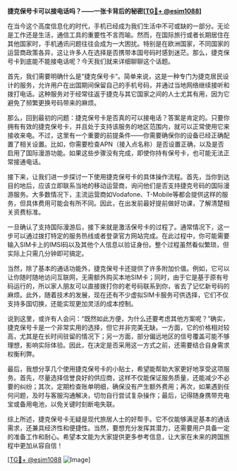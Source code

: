**捷克保号卡可以接电话吗？——一张卡背后的秘密[[TG💪+ @esim1088](https://t.me/s/esim1088)]**

在当今这个高度信息化的时代，手机已经成为我们生活中不可或缺的一部分。无论是工作还是生活，通信工具的重要性不言而喻。然而，在国际旅行或者长期居住在其他国家时，手机通讯问题往往会成为一大困扰。特别是在欧洲国家，不同国家的运营商政策各异，这让许多人在选择是否携带本国号码时感到迷茫。那么，捷克保号卡到底能不能接电话呢？今天我们就来详细聊聊这个话题。

首先，我们需要明确什么是“捷克保号卡”。简单来说，这是一种专门为捷克居民设计的服务，允许用户在出国期间保留自己的手机号码，并通过当地网络继续接听和拨打电话。这种服务对于经常往返于捷克与其它国家之间的人士尤其有用，因为它避免了频繁更换号码带来的麻烦。

那么，回到最初的问题：捷克保号卡是否真的可以接电话？答案是肯定的。只要你拥有有效的捷克保号卡，并且处于支持该服务的地区范围内，就可以正常使用它来接收来电。不过，这里有一个重要的前提条件——你需要确保你的设备已经正确配置了相关设置。比如，你需要检查APN（接入点名称）是否设置正确，以及是否启用了国际漫游功能。如果这些步骤没有完成，即使你持有保号卡，也可能无法正常接通电话。

接下来，让我们进一步探讨一下使用捷克保号卡的具体操作流程。首先，当你到达目的地后，应该立即联系当地的移动运营商，询问他们是否支持捷克号码的国际漫游服务。大多数情况下，主流运营商如Vodafone、T-Mobile等都会提供这样的服务，但具体费用可能会有所不同。因此，在出发前最好提前做好功课，了解清楚相关资费标准。

一旦确认了支持国际漫游后，接下来就是激活保号卡的过程了。通常情况下，这一步可以通过拨打特定的服务热线或者登录官方网站完成。在此过程中，你可能需要输入SIM卡上的IMSI码以及其他个人信息以验证身份。整个过程虽然看似繁琐，但实际上只需几分钟即可搞定。

当然，除了基本的通话功能外，捷克保号卡还提供了许多附加价值。例如，它可以让你随时随地访问互联网，无需额外购买本地SIM卡；同时，由于它是基于原有号码运行的，所以家人朋友可以直接拨打你的老号码联系到你，省去了记忆新号码的麻烦。此外，随着技术的发展，现在还有不少虚拟SIM卡服务可供选择，它们不仅支持多国切换，还能实现更加灵活的成本控制。

说到这里，或许有人会问：“既然如此方便，为什么还要考虑其他方案呢？”确实，捷克保号卡是一个非常实用的选择，但它并非完美无缺。一方面，它的价格相对较高，尤其是在长时间驻留的情况下；另一方面，部分偏远地区的信号覆盖可能不够理想，影响实际体验。因此，在决定是否采用这一方式之前，还需要结合自身需求权衡利弊。

最后，我想分享几个使用捷克保号卡的小贴士，希望能帮助大家更好地享受这项服务。首先，尽量选择信誉良好的供应商，这样不仅能保证服务质量，还能减少不必要的纠纷；其次，定期检查账单明细，确保没有产生额外费用；再次，如果遇到任何问题，及时与客服沟通解决，切勿自行尝试复杂操作；最后，记得随身携带充电宝或备用电池，以免关键时刻断电失联。

综上所述，捷克保号卡无疑是现代旅居人士的好帮手。它不仅能够满足基本的通话需求，还兼具经济性和便捷性。当然，要想充分发挥其潜力，还需要用户具备一定的准备工作和耐心。希望本文能为大家提供更多参考信息，让大家在未来的跨国旅程中更加从容自信！

[[TG💪+ @esim1088](https://t.me/s/esim1088) ![Image](https://i.postimg.cc/4NQfJmqS/Snipaste-2025-05-13-00-14-12.png)]